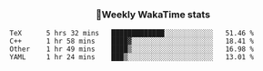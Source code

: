 <!--
<p align="center">
  <img width="400" src="https://user-images.githubusercontent.com/4658208/60469862-2e40bf00-9c2c-11e9-87f7-afe164648de4.png">
  <h3 align="center">waka-box</h3>
  <p align="center">Update a pinned gist to contain your weekly WakaTime stats</p>
</p>

---

> 📌✨ For more pinned-gist projects like this one, check out: https://github.com/matchai/awesome-pinned-gists

## Setup

### Prep work

1. Create a new public GitHub Gist (https://gist.github.com/)
1. Create a token with the `gist` scope and copy it. (https://github.com/settings/tokens/new)
1. Create a WakaTime account (https://wakatime.com/signup)
1. In your WakaTime profile settings (https://wakatime.com/settings/profile) ensure `Display coding activity publicly` and `Display languages, editors, operating systems publicly` are checked.
1. In your account settings, copy the existing WakaTime API Key (https://wakatime.com/settings/api-key)

### Project setup

1. Fork this repo
1. Edit the [environment variable](https://github.com/matchai/waka-box/blob/master/.github/workflows/schedule.yml#L13-L15) in `.github/workflows/schedule.yml`:

   - **GIST_ID:** The ID portion from your gist url: `https://gist.github.com/matchai/`**`6d5f84419863089a167387da62dd7081`**.

1. Go to the repo **Settings > Secrets**
1. Add the following environment variables:
   - **GH_TOKEN:** The GitHub token generated above.
   - **WAKATIME_API_KEY:** The API key for your WakaTime account.

-->
<p align="center">
  <h3 align="center">📌Weekly WakaTime stats</h3>
</p>

<!--START_SECTION:waka-->
```text
TeX      5 hrs 32 mins   █████████████░░░░░░░░░░░░   51.46 % 
C++      1 hr 58 mins    ████▓░░░░░░░░░░░░░░░░░░░░   18.41 % 
Other    1 hr 49 mins    ████▒░░░░░░░░░░░░░░░░░░░░   16.98 % 
YAML     1 hr 24 mins    ███▒░░░░░░░░░░░░░░░░░░░░░   13.01 % 
```
<!--END_SECTION:waka-->


